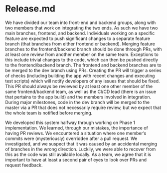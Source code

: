 

# Release.md

We have divided our team into front-end and backend groups, along with two members that work on integrating the two ends. As such we have two main branches, frontend, and backend. Individuals working on a specific feature are expected to push significant changes to a separate feature branch (that branches from either frontend or backend). Merging feature branches to the frontend/backend branch should be done through PRs, with at least one review from another member on the same team. Exceptions to this include trivial changes to the code, which can then be pushed directly to the frontend/backend branch. The frontend and backend branches are to be merged to the dev branch using PRs. Creating the PR will trigger a series of checks (including building the app with recent changes and executing test scripts) which will notify developers of any issues that should be fixed. This PR should always be reviewed by at least one other member of the same frontend/backend team, as well as the CI/CD lead (there is an issue that pertains to the app build) and the members involved in integration. During major milestones, code in the dev branch will be merged to the master via a PR that does not necessarily require review, but we expect that the whole team is notified before merging. 

We developed this system halfway through working on Phase 1 implementation. We learned, through our mistakes, the importance of having PR reviews. We encountered a situation where one member’s commits were (mysteriously) overridden after a pull request. We investigated, and we suspect that it was caused by an accidental merging of branches in the wrong direction. Luckily, we were able to recover from this as the code was still available locally. As a team, we agree that it is important to have at least a second pair of eyes to look over PRs and request feedback. 
